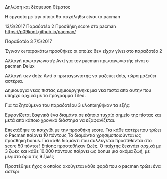 
Δηλώση και δέσμευση θέματος

Η εργασία με την οποία θα ασχόληθω είναι το pacman


13/3/2017
Παραδοτέο 2
Προσθήκη score στο pacman
https://p09kont.github.io/pacman/


Παραδοτέο 3
7/5/2017

Έγιναν οι παρακάτω προσθήκες οι οποίες δεν είχαν γίνει στο παραδοτέο 2

Αλλαγή πρωταγωνιστή:
Αντί για τον pacman πρωταγωνιστής είναι ο pacman Delux

Αλλαγή των dots:
Αντί ο πρωταγωνιστής να μαζεύει dots, τώρα μαζεύει αστέρια. 

Δημιουργία νέας πίστας
Δημιουργήθηκε μια νέα πίστα από αυτήν που υπήρχε αρχικά με το πρόγραμμα Tiled.

Για τα ζητούμενα του παραδοτέου 3 υλοποιηθήκαν τα εξής:

Εμφανίζεται ξαφνικά ένα διαμάντι σε κάποιο τυχαίο σημείο της πίστας και μετά από κάποιο χρονικό διάστημα να εξαφανίζεται.

Επεκτάθηκε το παιχνίδι με την προσθήκη score. Για κάθε αστέρι που τρώει ο Pacman παίρνει 10 πόντους
Τα διαμάντια χρησιμοποιούνται ως προσθήκη bonus. Για κάθε διαμάντι που συλλέγεται προστίθενται στο score 50 πόντοι !
Επίσης προστεθήκαν ζωές. Ο παίχτης ξεκινάει αρχικά με 3 ζωές και κάθε 10.000 πόντους παίρνει ως bonus μια ακόμα ζωή, με μέγιστο
όριο τις 9 ζωές

Προστέθηκε ήχος ο οποίος ακούγεται κάθε φορά που ο pacman τρώει ένα αστέρι

